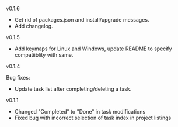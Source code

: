 v0.1.6

- Get rid of packages.json and install/upgrade messages.
- Add changelog.

v0.1.5

- Add keymaps for Linux and Windows, update README to specify compatiiblity with same.

v0.1.4

Bug fixes:

- Update task list after completing/deleting a task.

v0.1.1

- Changed "Completed" to "Done" in task modifications
- Fixed bug with incorrect selection of task index in project listings
